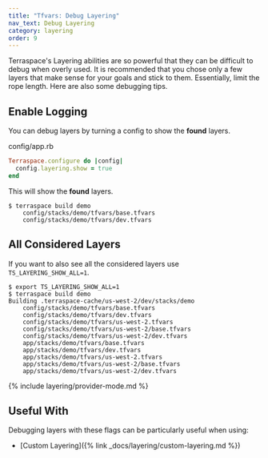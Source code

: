 ```yaml
---
title: "Tfvars: Debug Layering"
nav_text: Debug Layering
category: layering
order: 9
---
```


Terraspace's Layering abilities are so powerful that they can be difficult to debug when overly used.  It is recommended that you chose only a few layers that make sense for your goals and stick to them. Essentially, limit the rope length. Here are also some debugging tips.

## Enable Logging

You can debug layers by turning a config to show the **found** layers.

config/app.rb

```ruby
Terraspace.configure do |config|
  config.layering.show = true
end
```

This will show the **found** layers.

    $ terraspace build demo
        config/stacks/demo/tfvars/base.tfvars
        config/stacks/demo/tfvars/dev.tfvars

## All Considered Layers

If you want to also see all the considered layers use `TS_LAYERING_SHOW_ALL=1`.

    $ export TS_LAYERING_SHOW_ALL=1
    $ terraspace build demo
    Building .terraspace-cache/us-west-2/dev/stacks/demo
        config/stacks/demo/tfvars/base.tfvars
        config/stacks/demo/tfvars/dev.tfvars
        config/stacks/demo/tfvars/us-west-2.tfvars
        config/stacks/demo/tfvars/us-west-2/base.tfvars
        config/stacks/demo/tfvars/us-west-2/dev.tfvars
        app/stacks/demo/tfvars/base.tfvars
        app/stacks/demo/tfvars/dev.tfvars
        app/stacks/demo/tfvars/us-west-2.tfvars
        app/stacks/demo/tfvars/us-west-2/base.tfvars
        app/stacks/demo/tfvars/us-west-2/dev.tfvars

{% include layering/provider-mode.md %}

## Useful With

Debugging layers with these flags can be particularly useful when using:

* [Custom Layering]({% link _docs/layering/custom-layering.md %})

